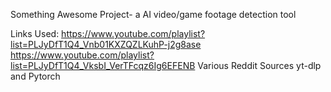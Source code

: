 Something Awesome Project- a AI video/game footage detection tool

Links Used:
https://www.youtube.com/playlist?list=PLJyDfT1Q4_Vnb01KXZQZLKuhP-j2g8ase
https://www.youtube.com/playlist?list=PLJyDfT1Q4_VksbI_VerTFcqz6Ig6EFENB
Various Reddit Sources
yt-dlp and Pytorch

